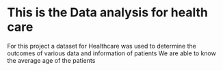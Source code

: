 # This is the Data analysis for health care
For this project a dataset for Healthcare was used to determine the outcomes of various data and information of patients
We are able to know the average age of the patients
